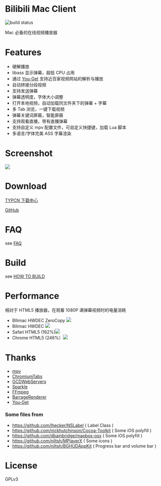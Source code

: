 # Bilibili Mac Client

![build status](https://git.typcn.com/ci-scripts/bilimac/badges/master/build.svg)

Mac 必备的在线视频播放器

# Features
- 硬解播放
- libass 显示弹幕，超低 CPU 占用
- 通过 [You-Get](https://github.com/soimort/you-get) 支持近百家视频网站的解析与播放
- 自动拼接分段视频
- 支持发送弹幕
- 弹幕透明度，字体大小调整
- 打开本地视频，自动加载同文件夹下的弹幕 + 字幕
- 多 Tab 浏览，一键下载视频
- 弹幕关键词屏蔽，智能屏蔽
- 支持观看直播，带有直播弹幕
- 支持自定义 mpv 配置文件，可自定义快捷键，加载 Lua 脚本
- 多语言/字体完美 ASS 字幕渲染

# Screenshot

![](https://typcn.com/legacy/bilimac/images/player_new.jpg)

# Download

[TYPCN 下载中心](https://typcn.download/info/574d8ead8136f301fe008e61)

[GitHub](https://github.com/typcn/bilibili-mac-client/releases)

# FAQ

see [FAQ](https://typcn.com/legacy/bilimac/newtab/faq.html)

# Build

see [HOW TO BUILD](https://github.com/typcn/bilibili-mac-client/blob/master/HOW_TO_BUILD.md)

# Performance

相对于 HTML5 播放器，在观看 1080P 满弹幕视频时的电量消耗

- BIlimac HWDEC ZeroCopy ![](https://cloud.githubusercontent.com/assets/8022103/20131908/5b095e04-a69b-11e6-8246-b8a9c6ffe78d.png)
- Bilimac HWDEC ![](https://cloud.githubusercontent.com/assets/8022103/20131817/ce06f94e-a69a-11e6-8175-5af40732d89e.png)
- Safari HTML5 (162%)![](https://cloud.githubusercontent.com/assets/8022103/20131799/a68ae3a8-a69a-11e6-88af-8477be180a6a.png)
- Chrome HTML5 (246%）![](https://cloud.githubusercontent.com/assets/8022103/20131748/694e513c-a69a-11e6-9f6c-7fec337f0185.png)


# Thanks

- [mpv](https://github.com/mpv-player/mpv)
- [ChromiumTabs](https://github.com/typcn/chromium-tabs)
- [GCDWebServers](https://github.com/swisspol/GCDWebServer)
- [Sparkle](http://sparkle-project.org/)
- [FFmpeg](https://www.ffmpeg.org/)
- [BarrageRenderer](https://github.com/unash/BarrageRenderer)
- [You-Get](https://github.com/soimort/you-get)

### Some files from
- https://github.com/lhecker/NSLabel ( Label Class )
- https://github.com/nickhutchinson/Cocoa-Toolkit ( Some iOS polyfill )
- https://github.com/dbainbridge/mapbox-osx ( Some iOS polyfill )
- https://github.com/niltsh/MPlayerX ( Some icons )
- https://github.com/niltsh/BGHUDAppKit ( Progress bar and volume bar )

# License

GPLv3

